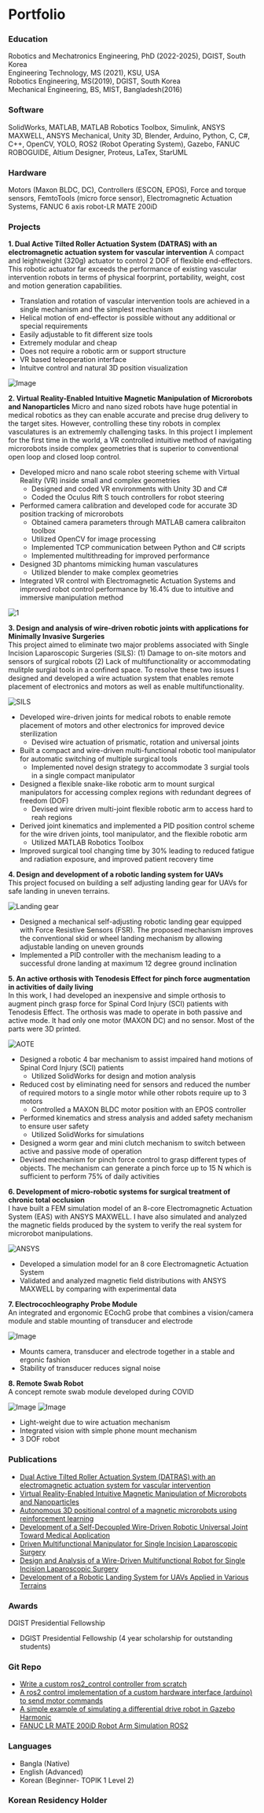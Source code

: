 # Portfolio 

### Education
Robotics and Mechatronics Engineering, PhD (2022-2025), DGIST, South Korea <br />
Engineering Technology, MS (2021), KSU, USA <br />
Robotics Engineering, MS(2019), DGIST, South Korea <br />
Mechanical Engineering, BS, MIST, Bangladesh(2016)

### Software
SolidWorks, MATLAB, MATLAB Robotics Toolbox, Simulink, ANSYS MAXWELL, ANSYS Mechanical, Unity 3D, Blender, Arduino, Python, C, C#, C++, OpenCV, YOLO, ROS2 (Robot Operating System), Gazebo, FANUC ROBOGUIDE, Altium Designer, Proteus, LaTex, StarUML

### Hardware
Motors (Maxon BLDC, DC), Controllers (ESCON, EPOS), Force and torque sensors, FemtoTools (micro force sensor), Electromagnetic Actuation Systems, FANUC 6 axis robot-LR MATE 200iD

### Projects
**1. Dual Active Tilted Roller Actuation System (DATRAS) with an electromagnetic actuation system for vascular intervention**
   A compact and leightweight (320g) actuator to control 2 DOF of flexible end-effectors. This robotic actuator far exceeds the performance of existing vascular intervention robots in terms of physical foorprint, portability, weight, cost and motion generation capabilities.
   - Translation and rotation of vascular intervention tools are achieved in a single mechanism and the simplest mechanism
   - Helical motion of end-effector is possible without any additional or special requirements
   - Easily adjustable to fit different size tools
   - Extremely modular and cheap
   - Does not require a robotic arm or support structure
   - VR based teleoperation interface
   - Intuitve control and natural 3D position visualization


   ![Image](https://github.com/user-attachments/assets/602f589c-460f-4cc5-8807-4042769d66f1)

     
**2. Virtual Reality-Enabled Intuitive Magnetic Manipulation of Microrobots and Nanoparticles**
   Micro and nano sized robots have huge potential in medical robotics as they can enable accurate and precise drug delivery to the target sites. However, controlling these tiny robots in complex vasculatures     is an extrememly challenging tasks. In this project I implement for the first time in the world, a VR controlled intuitive method of navigating microrobots inside complex geometries that is superior to         conventional open loop and closed loop control.
- Developed micro and nano scale robot steering scheme with Virtual Reality (VR) inside small and complex geometries
  - Designed and coded VR environments with Unity 3D and C#
  - Coded the Oculus Rift S touch controllers for robot steering
- Performed camera calibration and developed code for accurate 3D position tracking of microrobots
  - Obtained camera parameters through MATLAB camera calibraiton toolbox
  - Utilized OpenCV for image processing
  - Implemented TCP communication between Python and C# scripts
  - Implemented multithreading for improved performance
- Designed 3D phantoms mimicking human vasculatures
  - Utilized blender to make complex geometries
- Integrated VR control with Electromagnetic Actuation Systems and improved robot control performance by 16.4% due to intuitive and immersive manipulation method
   

 ![1](https://github.com/user-attachments/assets/b6bb151d-2002-4373-bc54-cbf5eb561152)

**3. Design and analysis of wire-driven robotic joints with applications for Minimally Invasive Surgeries** <br />
   This project aimed to eliminate two major problems associated with Single Incision Laparoscopic Surgeries (SILS): (1) Damage to on-site motors and sensors of surgical robots (2) Lack of multifunctionality 
   or accommodating mulitple surgial tools in a confined space. To resolve these two issues I designed and developed a wire actuation system that enables remote placement of electronics and motors as well as 
   enable multifunctionality.

   ![SILS](https://github.com/masum919/portfolio/assets/138081981/3897535a-dc1a-4fbc-abb3-950503e0d912)
 
- Developed wire-driven joints for medical robots to enable remote placement of motors and other electronics for improved device sterilization
  - Devised wire actuation of prismatic, rotation and universal joints
- Built a compact and wire-driven multi-functional robotic tool manipulator for automatic switching of multiple surgical tools
  - Implemented novel design strategy to accommodate 3 surgial tools in a single compact manipulator
- Designed a flexible snake-like robotic arm to mount surgical manipulators for accessing complex regions with redundant degrees of freedom (DOF)
  - Devised wire driven multi-joint flexible robotic arm to access hard to reah regions
- Derived joint kinematics and implemented a PID position control scheme for the wire driven joints, tool manipulator, and the flexible robotic arm
  - Utilized MATLAB Robotics Toolbox
- Improved surgical tool changing time by 30% leading to reduced fatigue and radiation exposure, and improved patient recovery time

**4. Design and development of a robotic landing system for UAVs** <br />
   This project focused on building a self adjusting landing gear for UAVs for safe landing in uneven terrains.

![Landing gear](https://github.com/masum919/portfolio/assets/138081981/e8f9176c-370f-42d1-931e-71a57b3dd1c4)
 
- Designed a mechanical self-adjusting robotic landing gear equipped with Force Resistive Sensors (FSR). The proposed mechanism improves the conventional skid or wheel landing mechanism by allowing adjustable landing on uneven grounds
- Implemented a PID controller with the mechanism leading to a successful drone landing at maximum 12 degree ground inclination

**5. An active orthosis with Tenodesis Effect for pinch force augmentation in activities of daily living** <br />
     In this work, I had developed an inexpensive and simple orthosis to augment pinch grasp force for Spinal Cord Injury (SCI) patients with Tenodesis Effect. The orthosis was made to operate in both passive 
     and active mode. It had only one motor (MAXON DC) and no sensor. Most of the parts were 3D printed.

![AOTE](https://github.com/masum919/portfolio/assets/138081981/af19c1ae-9b76-4ca3-8a77-2d4af23fbf0e)
    
- Designed a robotic 4 bar mechanism to assist impaired hand motions of Spinal Cord Injury (SCI) patients
  - Utilized SolidWorks for design and motion analysis
- Reduced cost by eliminating need for sensors and reduced the number of required motors to a single motor while other robots require up to 3 motors
  - Controlled a MAXON BLDC motor position with an EPOS controller
- Performed kinematics and stress analysis and added safety mechanism to ensure user safety
  - Utilized SolidWorks for simulations
- Designed a worm gear and mini clutch mechanism to switch between active and passive mode of operation
- Devised mechanism for pinch force control to grasp different types of objects. The mechanism can generate a pinch force up to 15 N which is sufficient to perform 75% of daily activities

**6. Development of micro-robotic systems for surgical treatment of chronic total occlusion** <br />
     I have built a FEM simulation model of an 8-core Electromagnetic Actuation System (EAS) with ANSYS MAXWELL. I have also simulated and analyzed the magnetic fields produced by the system to verify the real 
     system for microrobot manipulations.

![ANSYS](https://github.com/masum919/portfolio/assets/138081981/b477ca10-9d8a-4bba-a7e3-d7e5f9a99de9)
     
- Developed a simulation model for an 8 core Electromagnetic Actuation System 
- Validated and analyzed magnetic field distributions with ANSYS MAXWELL by comparing with experimental data

**7. Electrocochleography Probe Module** <br />
     An integrated and ergonomic ECochG probe that combines a vision/camera module and stable mounting of transducer and electrode

![Image](https://github.com/user-attachments/assets/82d7901e-36dc-4905-a5b0-d18121aa0ad7)

- Mounts camera, transducer and electrode together in a stable and ergonic fashion
- Stability of transducer reduces signal noise

**8. Remote Swab Robot** <br />
     A concept remote swab module developed during COVID

![Image](https://github.com/user-attachments/assets/1c1422a3-876d-4ffa-a5b4-6a762909daa5)
![Image](https://github.com/user-attachments/assets/283afc86-eeb2-4024-af86-9ac0b7d6e836)

- Light-weight due to wire actuation mechanism
- Integrated vision with simple phone mount mechanism
- 3 DOF robot

### Publications
- [Dual Active Tilted Roller Actuation System (DATRAS) with an electromagnetic actuation system for vascular intervention](https://doi.org/10.1038/s44182-025-00023-6)
- [Virtual Reality-Enabled Intuitive Magnetic Manipulation of Microrobots and Nanoparticles](https://doi.org/10.1002/aisy.202300793)
- [Autonomous 3D positional control of a magnetic microrobots using reinforcement learning](https://doi.org/10.1038/s42256-023-00779-2)
- [Development of a Self-Decoupled Wire-Driven Robotic Universal Joint Toward Medical Application](https://doi.org/10.1115/DMD2022-1016)
- [Driven Multifunctional Manipulator for Single Incision Laparoscopic Surgery](https://doi.org/10.1115/DMD2020-9015)
- [Design and Analysis of a Wire-Driven Multifunctional Robot for Single Incision Laparoscopic Surgery](https://doi.org/10.1115/DETC2020-22471)
- [Development of a Robotic Landing System for UAVs Applied in Various Terrains](https://doi.org/10.1115/DETC2020-22606)

### Awards
DGIST Presidential Fellowship 
- DGIST Presidential Fellowship (4 year scholarship for outstanding students)
  
### Git Repo
- [Write a custom ros2_control controller from scratch](https://github.com/masum919/my_custom_controller)
- [A ros2 control implementation of a custom hardware interface (arduino) to send motor commands](https://github.com/masum919/ros2_control_custom_hardware_interface)
- [A simple example of simulating a differential drive robot in Gazebo Harmonic](https://github.com/masum919/DiffDrive_Hyundai_Kona_ROS2_Gazebo_Harmonic)
- [FANUC LR MATE 200iD Robot Arm Simulation ROS2](https://github.com/masum919/FANUC-LR-MATE200i)

### Languages
- Bangla (Native)
- English (Advanced)
- Korean (Beginner- TOPIK 1 Level 2)
  
### Korean Residency Holder
